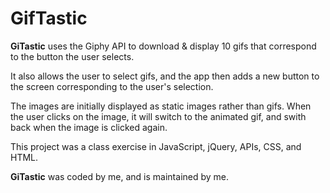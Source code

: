 # GifTastic

**GiTastic** uses the Giphy API to download & display 10 gifs that correspond to the button the user selects. 

It also allows the user to select gifs, and the app then adds a new button to the screen corresponding to the user's selection.

The images are initially displayed as static images rather than gifs. When the user clicks on the image, it will switch to the animated gif, and swith back when the image is clicked again.

This project was a class exercise in JavaScript, jQuery, APIs, CSS, and HTML.

**GiTastic** was coded by me, and is maintained by me.
